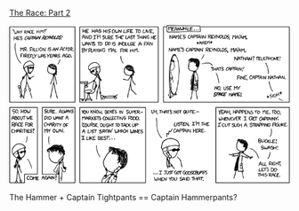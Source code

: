 [The Race: Part 2](https://xkcd.com/578)

![The Race: Part 2](./random_comic.png)

The Hammer + Captain Tightpants == Captain Hammerpants?


